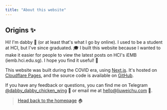 ```yaml
---
title: "About this website"
---
```


## Origins ✨

Hi! I'm dabby 🐳 (or at least that's what I go by online). I used to be a student at HCI, but I've since graduated. 🎓 I built this website because I wanted to make it easier for people to view the latest posts on HCI's iEMB (iemb.hci.edu.sg). I hope you find it useful! 🙌

This website was built during the COVID era, using [Next.js](https://nextjs.org/). It's hosted on [Cloudflare Pages](https://pages.cloudflare.com/), and the source code is available on [GitHub](https://github.com/dabby9734/intelligent-EMB).

If you have any feedback or questions, you can find me on Telegram [@dabby_dabby_chicken_wing](https://t.me/dabby_dabby_chicken_wing) 💬 or email me at [hello@liuweichu.com](mailto:hello@liuweichu.com) 📧.

> [Head back to the homepage](/) 🏠
